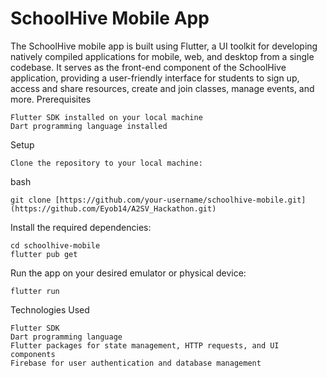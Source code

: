 # SchoolHive Mobile App

The SchoolHive mobile app is built using Flutter, a UI toolkit for developing natively compiled applications for mobile, web, and desktop from a single codebase. It serves as the front-end component of the SchoolHive application, providing a user-friendly interface for students to sign up, access and share resources, create and join classes, manage events, and more.
Prerequisites

    Flutter SDK installed on your local machine
    Dart programming language installed

Setup

    Clone the repository to your local machine:

bash

    git clone [https://github.com/your-username/schoolhive-mobile.git](https://github.com/Eyob14/A2SV_Hackathon.git)

Install the required dependencies:


    cd schoolhive-mobile
    flutter pub get

Run the app on your desired emulator or physical device:

    flutter run

Technologies Used

    Flutter SDK
    Dart programming language
    Flutter packages for state management, HTTP requests, and UI components
    Firebase for user authentication and database management
